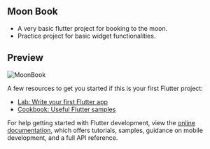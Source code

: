## Moon Book
- A very basic flutter project for booking to the moon.
- Practice project for basic widget functionalities.

## Preview
![MoonBook](https://github.com/Jsh-Syn/Moon-Book/assets/157363386/b36e149f-ea8b-473c-98d5-d68a2644fbfc)




A few resources to get you started if this is your first Flutter project:
- [Lab: Write your first Flutter app](https://docs.flutter.dev/get-started/codelab)
- [Cookbook: Useful Flutter samples](https://docs.flutter.dev/cookbook)

For help getting started with Flutter development, view the
[online documentation](https://docs.flutter.dev/), which offers tutorials,
samples, guidance on mobile development, and a full API reference.
